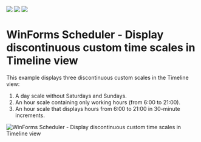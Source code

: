 <!-- default badges list -->
![](https://img.shields.io/endpoint?url=https://codecentral.devexpress.com/api/v1/VersionRange/128636860/19.1.3%2B)
[![](https://img.shields.io/badge/Open_in_DevExpress_Support_Center-FF7200?style=flat-square&logo=DevExpress&logoColor=white)](https://supportcenter.devexpress.com/ticket/details/E1480)
[![](https://img.shields.io/badge/📖_How_to_use_DevExpress_Examples-e9f6fc?style=flat-square)](https://docs.devexpress.com/GeneralInformation/403183)
<!-- default badges end -->
# WinForms Scheduler - Display discontinuous custom time scales in Timeline view

This example displays three discontinuous custom scales in the Timeline view:

1. A day scale without Saturdays and Sundays.
2. An hour scale containing only working hours (from 6:00 to 21:00).
3. An hour scale that displays hours from 6:00 to 21:00 in 30-minute increments. 

![WinForms Scheduler - Display discontinuous custom time scales in Timeline view](https://raw.githubusercontent.com/DevExpress-Examples/three-discontinuous-custom-time-scales-for-the-timeline-view-e1480/19.1.3%2B/media/winforms-scheduler-timeline.png)

